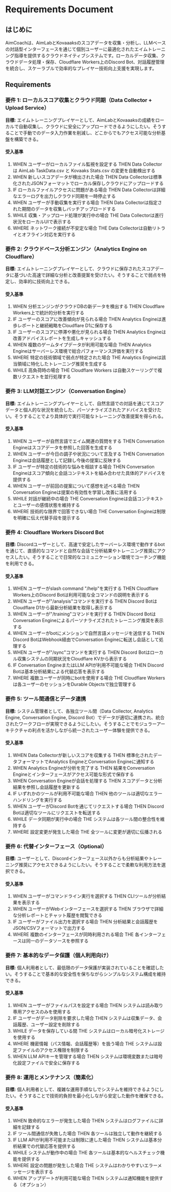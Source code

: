 # Requirements Document

## はじめに
AimCoachは、AimLabとKovaaaksのスコアデータを収集・分析し、LLMベースの対話型インターフェースを通じて個別ユーザーに最適化されたエイムトレーニング指導を提供するクラウドネイティブシステムです。ローカルデータ収集、クラウドデータ処理・保存、Cloudflare Workers上のDiscord Bot、対話履歴管理を統合し、スケーラブルで効率的なプレイヤー技術向上支援を実現します。

## Requirements

### 要件 1: ローカルスコア収集とクラウド同期（Data Collector + Upload Service）
**目標:** エイムトレーニングプレイヤーとして、AimLabとKovaaaksの成績をローカルで自動収集し、クラウドに安全にアップロードできるようにしたい。そうすることで手動でのデータ入力作業を削減し、どこからでもアクセス可能な分析基盤を構築できる。

#### 受入基準
1. WHEN ユーザーがローカルファイル監視を設定する THEN Data Collectorは AimLab TaskData.csv と Kovaaks Stats.csv の変更を自動検出する
2. WHEN 新しいスコアデータが検出された場合 THEN Data Collectorは標準化されたJSONフォーマットでローカル保存しクラウドにアップロードする
3. IF ローカルファイルアクセスに問題がある場合 THEN Data Collectorは詳細なエラーログを出力しクラウド同期を一時停止する
4. WHEN ユーザーが手動収集を実行する場合 THEN Data Collectorは指定された期間のデータを収集しバッチアップロードする
5. WHILE 収集・アップロード処理が実行中の場合 THE Data Collectorは進行状況をローカルUIで表示する
6. WHERE ネットワーク接続が不安定な場合 THE Data Collectorは自動リトライとオフライン対応を実行する

### 要件 2: クラウドベース分析エンジン（Analytics Engine on Cloudflare）
**目標:** エイムトレーニングプレイヤーとして、クラウドに保存されたスコアデータに基づいた高速で詳細な分析と改善提案を受けたい。そうすることで弱点を特定し、効率的に技術向上できる。

#### 受入基準
1. WHEN 分析エンジンがクラウドDBの新データを検出する THEN Cloudflare Workers上で統計的分析を実行する
2. IF ユーザーのスコアに改善傾向が見られる場合 THEN Analytics Engineは進歩レポートと継続戦略をCloudflare D1に保存する
3. IF ユーザーのスコアに停滞や悪化が見られる場合 THEN Analytics Engineは改善アドバイスレポートを生成しキャッシュする
4. WHEN 複数のゲームタイプデータが利用可能な場合 THEN Analytics Engineはサーバーレス環境で総合パフォーマンス評価を実行する
5. WHERE 特定の技術領域で弱点が特定された場合 THE Analytics Engineは該当領域に特化したトレーニング推奨を生成する
6. WHILE 高負荷時の場合 THE Cloudflare Workers は自動スケーリングで複数リクエストを並行処理する

### 要件 3: LLM対話エンジン（Conversation Engine）
**目標:** エイムトレーニングプレイヤーとして、自然言語での対話を通じてスコアデータと個人的な状況を統合した、パーソナライズされたアドバイスを受けたい。そうすることでより具体的で実行可能なトレーニング改善提案を得られる。

#### 受入基準
1. WHEN ユーザーが自然言語でエイム関連の質問をする THEN Conversation Engineはスコアデータを参照した回答を生成する
2. WHEN ユーザーが今日の調子や状況について言及する THEN Conversation Engineは会話履歴として記録し今後の提案に反映する
3. IF ユーザーが特定の技術的な悩みを相談する場合 THEN Conversation Engineはスコア傾向と会話コンテキストを組み合わせた具体的アドバイスを提供する
4. WHEN ユーザーが前回の提案について感想を述べる場合 THEN Conversation Engineは提案の有効性を学習し改善に活用する
5. WHILE 対話が継続中の場合 THE Conversation Engineは会話コンテキストとユーザーの感情状態を維持する
6. WHERE 技術的な限界で回答できない場合 THE Conversation Engineは制限を明確に伝え代替手段を提示する

### 要件 4: Cloudflare Workers Discord Bot
**目標:** Discordユーザーとして、高速で安定したサーバーレス環境で動作するbotを通じて、直感的なコマンドと自然な会話で分析結果やトレーニング推奨にアクセスしたい。そうすることで日常的なコミュニケーション環境でコーチング機能を利用できる。

#### 受入基準
1. WHEN ユーザーがslash command "/help"を実行する THEN Cloudflare Workers上のDiscord Botは利用可能な全コマンドの説明を表示する
2. WHEN ユーザーが"/analysis"コマンドを実行する THEN Discord BotはCloudflare D1から最新分析結果を取得し表示する
3. WHEN ユーザーが"/training"コマンドを実行する THEN Discord BotはConversation Engineによるパーソナライズされたトレーニング推奨を表示する
4. WHEN ユーザーがbotにメンションで自然言語メッセージを送信する THEN Discord BotはWebhook経由でConversation Engineに転送し会話として処理する
5. WHEN ユーザーが"/sync"コマンドを実行する THEN Discord Botはローカル収集システムの同期状況をCloudflare KVから表示する
6. IF Conversation EngineまたはLLM APIが利用不可能な場合 THEN Discord Botは基本分析結果による代替応答を表示する
7. WHERE 複数ユーザーが同時にbotを使用する場合 THE Cloudflare Workersは各ユーザーのセッションをDurable Objectsで独立管理する

### 要件 5: ツール間通信とデータ連携
**目標:** システム管理者として、各独立ツール間（Data Collector, Analytics Engine, Conversation Engine, Discord Bot）でデータが適切に連携され、統合されたワークフローが実現できるようにしたい。そうすることでモジュラーアーキテクチャの利点を活かしながら統一されたユーザー体験を提供できる。

#### 受入基準
1. WHEN Data Collectorが新しいスコアを収集する THEN 標準化されたデータフォーマットでAnalytics EngineとConversation Engineに通知する
2. WHEN Analytics Engineが分析を完了する THEN 結果をConversation Engineとインターフェースがアクセス可能な形式で保存する
3. WHEN Conversation Engineが会話を処理する THEN スコアデータと分析結果を参照し会話履歴を更新する
4. IF いずれかのツールが利用不可能な場合 THEN 他のツールは適切なエラーハンドリングを実行する
5. WHEN ユーザーがDiscord Botを通じてリクエストする場合 THEN Discord Botは適切なツールにリクエストを転送する
6. WHILE データ同期が実行中の場合 THE システムは各ツール間の整合性を維持する
7. WHERE 設定変更が発生した場合 THE 全ツールに変更が適切に伝播される

### 要件 6: 代替インターフェース（Optional）
**目標:** ユーザーとして、Discordインターフェース以外からも分析結果やトレーニング推奨にアクセスできるようにしたい。そうすることで柔軟な利用方法を選択できる。

#### 受入基準
1. WHEN ユーザーがコマンドライン実行を選択する THEN CLIツールが分析結果を表示する
2. WHEN ユーザーがWebインターフェースを選択する THEN ブラウザで詳細な分析レポートとチャット履歴を閲覧できる
3. IF ユーザーがファイル出力を選択する場合 THEN 分析結果と会話履歴をJSON/CSVフォーマットで出力する
4. WHERE 複数のインターフェースが同時利用される場合 THE 各インターフェースは同一のデータソースを参照する

### 要件 7: 基本的なデータ保護（個人利用向け）
**目標:** 個人利用者として、最低限のデータ保護が実装されていることを確認したい。そうすることで基本的な安全性を保ちながらシンプルなシステム構成を維持できる。

#### 受入基準
1. WHEN ユーザーがファイルパスを設定する場合 THEN システムは読み取り専用アクセスのみを使用する
2. IF ユーザーがデータ削除を要求した場合 THEN システムは収集データ、会話履歴、ユーザー設定を削除する
3. WHILE データを保存している間 THE システムはローカル暗号化ストレージを使用する
4. WHERE 機密情報（パス情報、会話履歴等）を扱う場合 THE システムは設定ファイルのアクセス権限を制限する
5. WHEN LLM APIキーを管理する場合 THEN システムは環境変数または暗号化設定ファイルで安全に保存する

### 要件 8: 運用とメンテナンス（簡素化）
**目標:** 個人利用者として、複雑な運用手順なしでシステムを維持できるようにしたい。そうすることで技術的負担を最小化しながら安定した動作を確保できる。

#### 受入基準
1. WHEN 致命的なエラーが発生した場合 THEN システムはログファイルに詳細を記録する
2. IF ツール間通信が失敗した場合 THEN 各ツールは独立して動作を継続する
3. IF LLM APIが利用不可能または制限に達した場合 THEN システムは基本分析結果での代替応答を提供する
4. WHILE システムが動作中の場合 THE 各ツールは基本的なヘルスチェック機能を提供する
5. WHERE 設定の問題が発生した場合 THE システムはわかりやすいエラーメッセージを表示する
6. WHEN アップデートが利用可能な場合 THEN システムは通知機能を提供する（オプション）